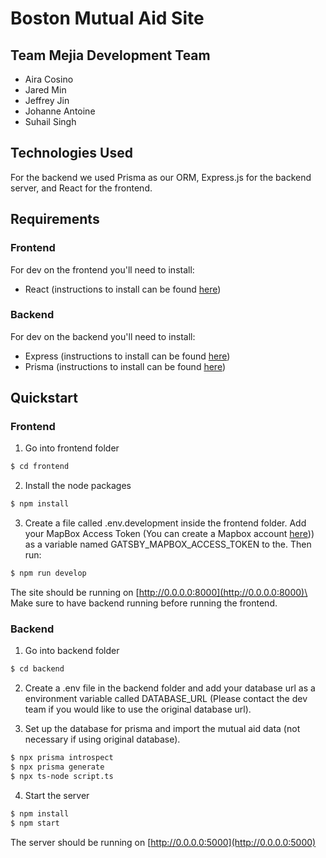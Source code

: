 # Boston Mutual Aid Site

## Team Mejia Development Team

* Aira Cosino
* Jared Min
* Jeffrey Jin
* Johanne Antoine
* Suhail Singh


## Technologies Used  
For the backend we used Prisma as our ORM, Express.js for the backend server, and React for the frontend.

## Requirements
### Frontend
For dev on the frontend you'll need to install:
- React (instructions to install can be found [here](https://reactjs.org/docs/create-a-new-react-app.html))

### Backend
For dev on the backend you'll need to install: 
- Express (instructions to install can be found [here](https://expressjs.com/en/starter/installing.html))
- Prisma (instructions to install can be found [here](https://www.prisma.io/docs/getting-started/quickstart-typescript))

## Quickstart

### Frontend
1. Go into frontend folder
```bash
$ cd frontend
```
2. Install the node packages
```bash
$ npm install
```
3. Create a file called .env.development inside the frontend folder. Add your MapBox Access Token (You can create a Mapbox account [here](https://account.mapbox.com))) as a variable named GATSBY_MAPBOX_ACCESS_TOKEN to the. Then run: 
```bash
$ npm run develop
```
The site should be running on [http://0.0.0.0:8000](http://0.0.0.0:8000)\
Make sure to have backend running before running the frontend.

### Backend
1. Go into backend folder
```bash
$ cd backend
```
2. Create a .env file in the backend folder and add your database url as a environment variable called DATABASE_URL (Please contact the dev team if you would like to use the original database url).
   
3. Set up the database for prisma and import the mutual aid data (not necessary if using original database).
```bash
$ npx prisma introspect
$ npx prisma generate
$ npx ts-node script.ts
```

4. Start the server
```bash
$ npm install
$ npm start
```
The server should be running on [http://0.0.0.0:5000](http://0.0.0.0:5000)
